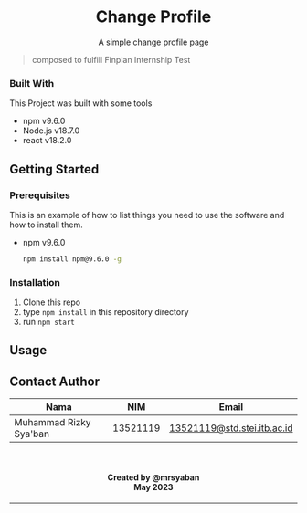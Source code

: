 <div align="center">
  <h1 align="center">Change Profile</h1>

  <p align="center">
    A simple change profile page 
    <br />
  </p>
</div>

> composed to fulfill Finplan Internship Test

### Built With

This Project was built with some tools

* npm v9.6.0
* Node.js v18.7.0
* react v18.2.0

<!-- GETTING STARTED -->
## Getting Started

### Prerequisites
This is an example of how to list things you need to use the software and how to install them.
* npm v9.6.0
  ```sh
  npm install npm@9.6.0 -g
  ```

### Installation

1. Clone this repo
2. type `npm install` in this repository directory
3. run `npm start`

<!-- USAGE EXAMPLES -->
## Usage

<!-- CONTACT -->
## Contact Author

| Nama                  | NIM      | Email |
| --------------------- | -------- | ----- |
| Muhammad Rizky Sya'ban      | 13521119 | 13521119@std.stei.itb.ac.id |

<br/>
<h4 align="center">
  Created by @mrsyaban<br/>
  May 2023 
</h4>
<hr>
